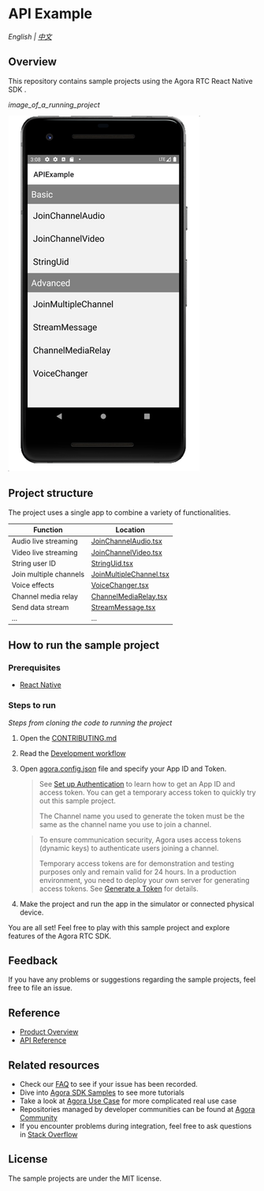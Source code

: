 # API Example

_English | [中文](README.zh.md)_

## Overview

This repository contains sample projects using the Agora RTC React Native SDK .

*image_of_a_running_project*

![img.png](img.png)

## Project structure

The project uses a single app to combine a variety of functionalities.

| Function                                                                        | Location                                                                                                                                 |
| ------------------------------------------------------------------------------- | ---------------------------------------------------------------------------------------------------------------------------------------- |
| Audio live streaming                                                            | [JoinChannelAudio.tsx](./src/examples/basic/JoinChannelAudio/JoinChannelAudio.tsx)                  |
| Video live streaming                                                            | [JoinChannelVideo.tsx](./src/examples/basic/JoinChannelVideo/JoinChannelVideo.tsx)                  |
| String user ID                                                                  | [StringUid.tsx](./src/examples/basic/StringUid/StringUid.tsx)                  |
| Join multiple channels                                                          | [JoinMultipleChannel.tsx](./src/examples/advanced/JoinMultipleChannel/JoinMultipleChannel.tsx)                  |
| Voice effects                                                                   | [VoiceChanger.tsx](./src/examples/advanced/VoiceChanger/VoiceChanger.tsx)                  |
| Channel media relay                                                             | [ChannelMediaRelay.tsx](./src/examples/advanced/ChannelMediaRelay/ChannelMediaRelay.tsx)                  |
| Send data stream                                                                | [StreamMessage.tsx](./src/examples/advanced/StreamMessage/StreamMessage.tsx)                  |
| ...                                                            | ...                  |

## How to run the sample project

### Prerequisites

- [React Native](https://reactnative.dev/docs/environment-setup)

### Steps to run

*Steps from cloning the code to running the project*

1. Open the [CONTRIBUTING.md](../CONTRIBUTING.md)
2. Read the [Development workflow](../CONTRIBUTING.md#development-workflow)
3. Open [agora.config.json](./src/config/agora.config.json) file and specify your App ID and Token.

   > See [Set up Authentication](https://docs.agora.io/en/Agora%20Platform/token) to learn how to get an App ID and access token. You can get a temporary access token to quickly try out this sample project.
   >
   > The Channel name you used to generate the token must be the same as the channel name you use to join a channel.

   > To ensure communication security, Agora uses access tokens (dynamic keys) to authenticate users joining a channel.
   >
   > Temporary access tokens are for demonstration and testing purposes only and remain valid for 24 hours. In a production environment, you need to deploy your own server for generating access tokens. See [Generate a Token](https://docs.agora.io/en/Interactive%20Broadcast/token_server) for details.

4. Make the project and run the app in the simulator or connected physical device.

You are all set! Feel free to play with this sample project and explore features of the Agora RTC SDK.


## Feedback

If you have any problems or suggestions regarding the sample projects, feel free to file an issue.

## Reference

- [Product Overview](https://docs.agora.io/en/Interactive%20Broadcast/product_live?platform=React%20Native)
- [API Reference](https://docs.agora.io/en/Interactive%20Broadcast/API%20Reference/react_native/index.html)

## Related resources

- Check our [FAQ](https://docs.agora.io/en/faq) to see if your issue has been recorded.
- Dive into [Agora SDK Samples](https://github.com/AgoraIO) to see more tutorials
- Take a look at [Agora Use Case](https://github.com/AgoraIO-usecase) for more complicated real use case
- Repositories managed by developer communities can be found at [Agora Community](https://github.com/AgoraIO-Community)
- If you encounter problems during integration, feel free to ask questions in [Stack Overflow](https://stackoverflow.com/questions/tagged/agora.io)

## License

The sample projects are under the MIT license.
